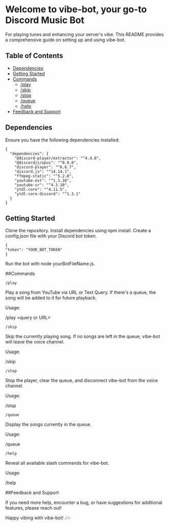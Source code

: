 # Welcome to vibe-bot, your go-to Discord Music Bot
For playing tunes and enhancing your server's vibe. This README provides a
comprehensive guide on setting up and using vibe-bot.

## Table of Contents
- [Dependencies](#dependencies)
- [Getting Started](#getting-started)
- [Commands](#commands)
  - [/play](#play)
  - [/skip](#skip)
  - [/stop](#stop)
  - [/queue](#queue)
  - [/help](#help)
- [Feedback and Support](#feedback-and-support)

## Dependencies
Ensure you have the following dependencies installed:
```
{
  "dependencies": {
    "@discord-player/extractor": "^4.4.6",
    "@discordjs/opus": "^0.9.0",
    "discord-player": "^6.6.7",
    "discord.js": "^14.14.1",
    "ffmpeg-static": "^5.2.0",
    "youtube-ext": "^1.1.16",
    "youtube-sr": "^4.3.10",
    "ytdl-core": "^4.11.5",
    "ytdl-core-discord": "^1.3.1"
  }
}
``` 

## Getting Started
Clone the repository. Install dependencies using npm
install. Create a config.json file with your Discord bot token.
```
{ 
"token": "YOUR_BOT_TOKEN" 
}
```
Run the bot with node yourBotFileName.js.

##Commands

```/play```

Play a song from YouTube via URL or Text Query. If there\'s a
queue, the song will be added to it for future playback.

Usage:

/play <query or URL\>

```/skip```

Skip the currently playing song. If no songs are left in the
queue, vibe-bot will leave the voice channel.

Usage:

/skip

```/stop``` 

Stop the player, clear the queue, and disconnect vibe-bot from the
voice channel.

Usage:

/stop

```/queue```

Display the songs currently in the queue.

Usage:

/queue

```/help``` 

Reveal all available slash commands for vibe-bot.

Usage:

/help

##Feedback and Support 

If you need more help, encounter a bug, or have
suggestions for additional features, please reach out!

Happy vibing with vibe-bot! 🎶✨
